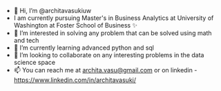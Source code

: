 - 👋 Hi, I’m @architavasukiuw
- I am currently pursuing Master's in Business Analytics at University of Washington at Foster School of Business ✨
- 👀 I’m interested in solving any problem that can be solved using math and tech
- 🌱 I’m currently learning advanced python and sql
- 💞️ I’m looking to collaborate on any interesting problems in the data science space
- 📫 You can reach me at archita.vasu@gmail.com or on linkedin - https://www.linkedin.com/in/architavasuki/

<!---
architavasukiuw/architavasukiuw is a ✨ special ✨ repository because its `README.md` (this file) appears on your GitHub profile.
You can click the Preview link to take a look at your changes.
--->
